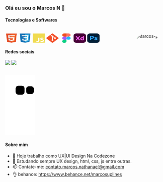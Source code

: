 ### Olá eu sou o Marcos N 👋

<h4>Tecnologias e Softwares</h4>
<div style="display: inline_block"><br>
  <img align="center" alt="HTML" height="30" width="40" src="https://raw.githubusercontent.com/devicons/devicon/master/icons/html5/html5-original.svg">
  <img align="center" alt="CSS" height="30" width="40" src="https://raw.githubusercontent.com/devicons/devicon/master/icons/css3/css3-original.svg">
  <img align="center" alt="Js" height="30" width="40" src="https://raw.githubusercontent.com/devicons/devicon/master/icons/javascript/javascript-plain.svg">
  <img align="right" alt="Marcos-pic" height="150" style="border-radius:50px;" src="https://avatars.githubusercontent.com/u/82640172?v=4">
  <img align="center" alt="Git" height="30" width="40" src="https://raw.githubusercontent.com/devicons/devicon/master/icons/git/git-original.svg">
  <img align="center" alt="Figma" height="30" width="40" src="https://raw.githubusercontent.com/devicons/devicon/master/icons/figma/figma-original.svg">
    <img align="center" alt="Adobe XD" height="30" width="40" src="https://github.com/tandpfun/skill-icons/blob/main/icons/XD.svg">
     <img align="center" alt="Adobe Photoshop" height="30" width="40" src="https://github.com/tandpfun/skill-icons/blob/main/icons/Photoshop.svg">
</div>
<h4>Redes sociais</h4>

<div> 
  <a href = "mailto:contato.marcos.nathanael@gmail.com"><img src="https://img.shields.io/badge/-Gmail-%23333?style=for-the-badge&logo=gmail&logoColor=white" target="_blank"></a>
  <a href=https://www.linkedin.com/in/marcos-nathanael-b39936196" target="_blank"><img src="https://img.shields.io/badge/-LinkedIn-%230077B5?style=for-the-badge&logo=linkedin&logoColor=white"_blank"></a> 
</div>
<h2 dir="auto"></h2>

<div>

![Snake animation](https://github.com/RazielID752/RazielID752/blob/output/github-contribution-grid-snake.svg)

</div>

<h4>Sobre mim</h4>

- 🔭 Hoje trabalho como UX|UI Design Na Codezone
- 🌱 Estudando sempre UX design, html, css, js entre outras.
- 📫 Contate-me: contato.marcos.nathanael@gmail.com
- 👌 behance: https://www.behance.net/marcosuplines
